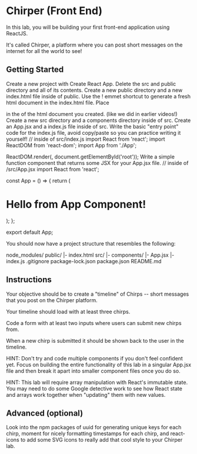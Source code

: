 # Chirper (Front End)

In this lab, you will be building your first front-end application using ReactJS.

It's called Chirper, a platform where you can post short messages on the internet for all the world to see!

 

## Getting Started

Create a new project with Create React App.
Delete the src and public directory and all of its contents.
Create a new public directory and a new index.html file inside of public.
Use the ! emmet shortcut to generate a fresh html document in the index.html file. Place <div id="root"></div> in the <body> of the html document you created. (like we did in earlier videos!)
Create a new src directory and a components directory inside of src.
Create an App.jsx and a index.js file inside of src.
Write the basic "entry point" code for the index.js file, avoid copy/paste so you can practice writing it yourself!
// inside of src/index.js
import React from 'react';
import ReactDOM from 'react-dom';
import App from './App';

ReactDOM.render(<App />, document.getElementById('root'));
Write a simple function component that returns some JSX for your App.jsx file.
// inside of /src/App.jsx
import React from 'react';

const App = () => {
    return (
        <div>
            <h1>Hello from App Component!</h1>
        </div>
    );
};

export default App;
 

You should now have a project structure that resembles the following:

node_modules/
public/
|- index.html
src/
|- components/
|- App.jsx
|- index.js
.gitignore
package-lock.json
package.json
README.md
 

## Instructions

Your objective should be to create a "timeline" of Chirps -- short messages that you post on the Chirper platform.

Your timeline should load with at least three chirps.

Code a form with at least two inputs where users can submit new chirps from.

When a new chirp is submitted it should be shown back to the user in the timeline.

HINT: Don't try and code multiple components if you don't feel confident yet. Focus on building the entire functionality of this lab in a singular App.jsx file and then break it apart into smaller component files once you do so.

HINT: This lab will require array manipulation with React's immutable state. You may need to do some Google detective work to see how React state and arrays work together when "updating" them with new values.

## Advanced (optional)

Look into the npm packages of uuid for generating unique keys for each chirp, moment for nicely formatting timestamps for each chirp, and react-icons to add some SVG icons to really add that cool style to your Chirper lab.